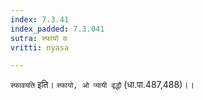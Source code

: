 ```yaml
---
index: 7.3.41
index_padded: 7.3.041
sutra: स्फायो वः
vritti: nyasa

---
```

`स्फावयति` इति। `स्फायो, ओ प्यायी वृद्धौ` (धा.पा.487,488)।।